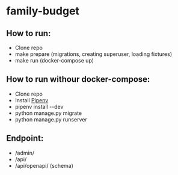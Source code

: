 # family-budget

## How to run:

- Clone repo
- make prepare (migrations, creating superuser, loading fixtures)
- make run (docker-compose up)

## How to run withour docker-compose:

- Clone repo
- Install [Pipenv](https://pipenv.pypa.io/en/latest/install/#installing-pipenv)
- pipenv install --dev
- python manage.py migrate
- python manage.py runserver

## Endpoint:

- /admin/
- /api/
- /api/openapi/ (schema)